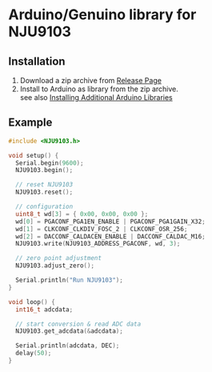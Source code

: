 # Arduino/Genuino library for NJU9103

## Installation

1. Download a zip archive from [Release Page](https://github.com/NewJapanRadio/NJU9103_Arduino_library/releases)
2. Install to Arduino as library from the zip archive.  
   see also [Installing Additional Arduino Libraries](https://www.arduino.cc/en/Guide/Libraries)

## Example

```cpp
#include <NJU9103.h>

void setup() {
  Serial.begin(9600);
  NJU9103.begin();

  // reset NJU9103
  NJU9103.reset();

  // configuration
  uint8_t wd[3] = { 0x00, 0x00, 0x00 };
  wd[0] = PGACONF_PGA1EN_ENABLE | PGACONF_PGA1GAIN_X32;
  wd[1] = CLKCONF_CLKDIV_FOSC_2 | CLKCONF_OSR_256;
  wd[2] = DACCONF_CALDACEN_ENABLE | DACCONF_CALDAC_M16;
  NJU9103.write(NJU9103_ADDRESS_PGACONF, wd, 3);

  // zero point adjustment
  NJU9103.adjust_zero();

  Serial.println("Run NJU9103");
}

void loop() {
  int16_t adcdata;

  // start conversion & read ADC data
  NJU9103.get_adcdata(&adcdata);

  Serial.println(adcdata, DEC);
  delay(50);
}
```
